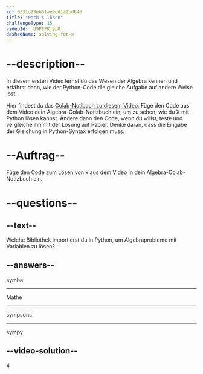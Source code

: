 ```yaml
---
id: 6331d23eb51aeedd1a2bd646
title: "Nach X lösen"
challengeType: 15
videoId: _U9PEFKjyb8
dashedName: solving-for-x
---
```


# --description--

In diesem ersten Video lernst du das Wesen der Algebra kennen und erfährst dann, wie der Python-Code die gleiche Aufgabe auf andere Weise löst.

Hier findest du das <a href="https://colab.research.google.com/drive/11Zi77gs1FKoEqfPqYa2HtTENiWZyQAO2?usp=sharing" target="_blank" rel="noopener noreferrer nofollow">Colab-Notibuch zu diesem Video.</a> Füge den Code aus dem Video dein Algebra-Colab-Notizbuch ein, um zu sehen, wie du X mit Python lösen kannst. Ändere dann den Code, wenn du willst, teste und vergleiche ihn mit der Lösung auf Papier. Denke daran, dass die Eingabe der Gleichung in Python-Syntax erfolgen muss.

# --Auftrag--

Füge den Code zum Lösen von x aus dem Video in dein Algebra-Colab-Notizbuch ein.

# --questions--

## --text--

Welche Bibliothek importierst du in Python, um Algebraprobleme mit Variablen zu lösen?

## --answers--

symba

---

Mathe

---

sympsons

---

sympy

## --video-solution--

4

